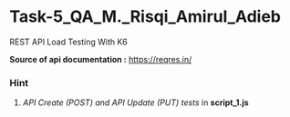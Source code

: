# Task-5_QA_M._Risqi_Amirul_Adieb
REST API Load Testing With K6

**Source of api documentation :** https://reqres.in/

### Hint
1. *API Create (POST) and API Update (PUT) tests* in **script_1.js**